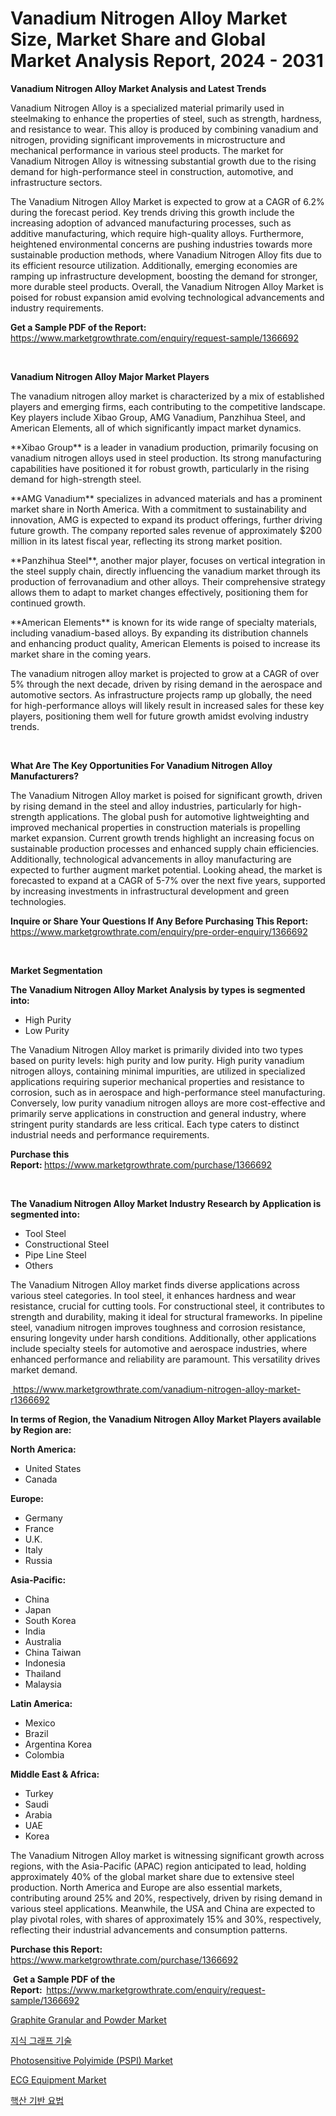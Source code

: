 <p><h1>Vanadium Nitrogen Alloy Market Size, Market Share and Global Market Analysis Report, 2024 - 2031</h1></p><p><strong>Vanadium Nitrogen Alloy Market Analysis and Latest Trends</strong></p>
<p><p>Vanadium Nitrogen Alloy is a specialized material primarily used in steelmaking to enhance the properties of steel, such as strength, hardness, and resistance to wear. This alloy is produced by combining vanadium and nitrogen, providing significant improvements in microstructure and mechanical performance in various steel products. The market for Vanadium Nitrogen Alloy is witnessing substantial growth due to the rising demand for high-performance steel in construction, automotive, and infrastructure sectors.</p><p>The Vanadium Nitrogen Alloy Market is expected to grow at a CAGR of 6.2% during the forecast period. Key trends driving this growth include the increasing adoption of advanced manufacturing processes, such as additive manufacturing, which require high-quality alloys. Furthermore, heightened environmental concerns are pushing industries towards more sustainable production methods, where Vanadium Nitrogen Alloy fits due to its efficient resource utilization. Additionally, emerging economies are ramping up infrastructure development, boosting the demand for stronger, more durable steel products. Overall, the Vanadium Nitrogen Alloy Market is poised for robust expansion amid evolving technological advancements and industry requirements.</p></p>
<p><strong>Get a Sample PDF of the Report:&nbsp;</strong> <a href="https://www.marketgrowthrate.com/enquiry/request-sample/1366692">https://www.marketgrowthrate.com/enquiry/request-sample/1366692</a></p>
<p>&nbsp;</p>
<p><strong>Vanadium Nitrogen Alloy Major Market Players</strong></p>
<p><p>The vanadium nitrogen alloy market is characterized by a mix of established players and emerging firms, each contributing to the competitive landscape. Key players include Xibao Group, AMG Vanadium, Panzhihua Steel, and American Elements, all of which significantly impact market dynamics.</p><p>**Xibao Group** is a leader in vanadium production, primarily focusing on vanadium nitrogen alloys used in steel production. Its strong manufacturing capabilities have positioned it for robust growth, particularly in the rising demand for high-strength steel.</p><p>**AMG Vanadium** specializes in advanced materials and has a prominent market share in North America. With a commitment to sustainability and innovation, AMG is expected to expand its product offerings, further driving future growth. The company reported sales revenue of approximately $200 million in its latest fiscal year, reflecting its strong market position.</p><p>**Panzhihua Steel**, another major player, focuses on vertical integration in the steel supply chain, directly influencing the vanadium market through its production of ferrovanadium and other alloys. Their comprehensive strategy allows them to adapt to market changes effectively, positioning them for continued growth.</p><p>**American Elements** is known for its wide range of specialty materials, including vanadium-based alloys. By expanding its distribution channels and enhancing product quality, American Elements is poised to increase its market share in the coming years.</p><p>The vanadium nitrogen alloy market is projected to grow at a CAGR of over 5% through the next decade, driven by rising demand in the aerospace and automotive sectors. As infrastructure projects ramp up globally, the need for high-performance alloys will likely result in increased sales for these key players, positioning them well for future growth amidst evolving industry trends.</p></p>
<p>&nbsp;</p>
<p><strong>What Are The Key Opportunities For Vanadium Nitrogen Alloy Manufacturers?</strong></p>
<p><p>The Vanadium Nitrogen Alloy market is poised for significant growth, driven by rising demand in the steel and alloy industries, particularly for high-strength applications. The global push for automotive lightweighting and improved mechanical properties in construction materials is propelling market expansion. Current growth trends highlight an increasing focus on sustainable production processes and enhanced supply chain efficiencies. Additionally, technological advancements in alloy manufacturing are expected to further augment market potential. Looking ahead, the market is forecasted to expand at a CAGR of 5-7% over the next five years, supported by increasing investments in infrastructural development and green technologies.</p></p>
<p><strong>Inquire or Share Your Questions If Any Before Purchasing This Report:</strong> <a href="https://www.marketgrowthrate.com/enquiry/pre-order-enquiry/1366692">https://www.marketgrowthrate.com/enquiry/pre-order-enquiry/1366692</a></p>
<p>&nbsp;</p>
<p><strong>Market Segmentation</strong></p>
<p><strong>The Vanadium Nitrogen Alloy Market Analysis by types is segmented into:</strong></p>
<p><ul><li>High Purity</li><li>Low Purity</li></ul></p>
<p><p>The Vanadium Nitrogen Alloy market is primarily divided into two types based on purity levels: high purity and low purity. High purity vanadium nitrogen alloys, containing minimal impurities, are utilized in specialized applications requiring superior mechanical properties and resistance to corrosion, such as in aerospace and high-performance steel manufacturing. Conversely, low purity vanadium nitrogen alloys are more cost-effective and primarily serve applications in construction and general industry, where stringent purity standards are less critical. Each type caters to distinct industrial needs and performance requirements.</p></p>
<p><strong>Purchase this Report:&nbsp;</strong><a href="https://www.marketgrowthrate.com/purchase/1366692">https://www.marketgrowthrate.com/purchase/1366692</a></p>
<p>&nbsp;</p>
<p><strong>The Vanadium Nitrogen Alloy Market Industry Research by Application is segmented into:</strong></p>
<p><ul><li>Tool Steel</li><li>Constructional Steel</li><li>Pipe Line Steel</li><li>Others</li></ul></p>
<p><p>The Vanadium Nitrogen Alloy market finds diverse applications across various steel categories. In tool steel, it enhances hardness and wear resistance, crucial for cutting tools. For constructional steel, it contributes to strength and durability, making it ideal for structural frameworks. In pipeline steel, vanadium nitrogen improves toughness and corrosion resistance, ensuring longevity under harsh conditions. Additionally, other applications include specialty steels for automotive and aerospace industries, where enhanced performance and reliability are paramount. This versatility drives market demand.</p></p>
<p><a href="https://www.marketgrowthrate.com/vanadium-nitrogen-alloy-market-r1366692">&nbsp;https://www.marketgrowthrate.com/vanadium-nitrogen-alloy-market-r1366692</a></p>
<p><strong>In terms of Region, the Vanadium Nitrogen Alloy Market Players available by Region are:</strong></p>
<p>
    <p> <strong> North America: </strong>
        <ul>
            <li>United States</li>
            <li>Canada</li>
        </ul>
        </p> 
    <p> <strong> Europe: </strong>
        <ul>
            <li>Germany</li>
            <li>France</li>
            <li>U.K.</li>
            <li>Italy</li>
            <li>Russia</li>
        </ul>
        </p> 
    <p> <strong> Asia-Pacific: </strong>
        <ul>
            <li>China</li>
            <li>Japan</li>
            <li>South Korea</li>
            <li>India</li>
            <li>Australia</li>
            <li>China Taiwan</li>
            <li>Indonesia</li>
            <li>Thailand</li>
            <li>Malaysia</li>
        </ul>
        </p> 
    <p> <strong> Latin America: </strong>
        <ul>
            <li>Mexico</li>
            <li>Brazil</li>
            <li>Argentina Korea</li>
            <li>Colombia</li>
        </ul>
        </p> 
    <p> <strong> Middle East & Africa: </strong>
        <ul>
            <li>Turkey</li>
            <li>Saudi</li>
            <li>Arabia</li>
            <li>UAE</li>
            <li>Korea</li>
        </ul>
    </p>
    </p>
<p><p>The Vanadium Nitrogen Alloy market is witnessing significant growth across regions, with the Asia-Pacific (APAC) region anticipated to lead, holding approximately 40% of the global market share due to extensive steel production. North America and Europe are also essential markets, contributing around 25% and 20%, respectively, driven by rising demand in various steel applications. Meanwhile, the USA and China are expected to play pivotal roles, with shares of approximately 15% and 30%, respectively, reflecting their industrial advancements and consumption patterns.</p></p>
<p><strong>Purchase this Report: </strong><a href="https://www.marketgrowthrate.com/purchase/1366692">https://www.marketgrowthrate.com/purchase/1366692</a></p>
<p>&nbsp;<strong>Get a Sample PDF of the Report:&nbsp;&nbsp;</strong><a href="https://www.marketgrowthrate.com/enquiry/request-sample/1366692">https://www.marketgrowthrate.com/enquiry/request-sample/1366692</a></p>
<p><strong></strong></p>
<p><p><a href="https://issuu.com/reportprime-2/docs/graphite-granular-and-powder-market_bf3529cb84c2a4">Graphite Granular and Powder Market</a></p><p><a href="https://medium.com/@shanieprice2023/%EC%A7%80%EC%8B%9D-%EA%B7%B8%EB%9E%98%ED%94%84-%EA%B8%B0%EC%88%A0-%EC%8B%9C%EC%9E%A5-%EC%A1%B0%EC%82%AC-%EB%B3%B4%EA%B3%A0%EC%84%9C%EB%8A%94-2024%EB%85%84%EB%B6%80%ED%84%B0-2031%EB%85%84%EA%B9%8C%EC%A7%80-7-6-%EC%9D%98-%EC%97%B0%ED%8F%89%EA%B7%A0-%EC%84%B1%EC%9E%A5%EB%A5%A0-cagr-%EB%A1%9C-%EC%98%88%EC%B8%A1%EB%90%9C-%EC%8B%9C%EC%9E%A5-%EA%B7%9C%EB%AA%A8-%EC%A0%90%EC%9C%A0%EC%9C%A8-%EB%B0%8F-%EC%84%B1%EC%9E%A5%EB%A5%A0%EC%97%90-%EB%8C%80%ED%95%9C-%EB%B6%84%EC%84%9D%EC%9D%84-%ED%8F%AC%ED%95%A8%ED%95%A9%EB%8B%88%EB%8B%A4-124ef5afc5f7">지식 그래프 기술</a></p><p><a href="https://issuu.com/reportprime-2/docs/photosensitive-polyimide-pspi-marke_e80c89743c1648">Photosensitive Polyimide (PSPI) Market</a></p><p><a href="https://www.linkedin.com/pulse/ecg-equipment-market-forecasts-trends-impact-analysis-2024--olozf?trackingId=5AKCMW0ySyWm7DI9dRbUIw%3D%3D">ECG Equipment Market</a></p><p><a href="https://medium.com/@shanieprice2023/%ED%95%B5%EC%82%B0-%EA%B8%B0%EB%B0%98-%EC%B9%98%EB%A3%8C-%EC%8B%9C%EC%9E%A5%EC%97%90-%EB%8C%80%ED%95%9C-%EA%B9%8A%EC%9D%B4-%EC%9E%88%EB%8A%94-%EB%B6%84%EC%84%9D-%ED%8A%B8%EB%A0%8C%EB%93%9C-%EC%8B%9C%EC%9E%A5-%EC%84%B8%EB%B6%84%ED%99%94-%EB%B0%8F-%EA%B2%BD%EC%9F%81-%EB%B6%84%EC%84%9D-d0e556b2adc6?postPublishedType=repub">핵산 기반 요법</a></p></p>